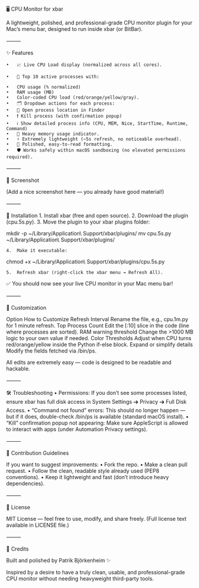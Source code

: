🖥️ CPU Monitor for xbar

A lightweight, polished, and professional-grade CPU monitor plugin for your Mac’s menu bar, designed to run inside xbar (or BitBar).

⸻

✨ Features

	•	📈 Live CPU Load display (normalized across all cores).
 
	•	🧠 Top 10 active processes with:
 
	•	CPU usage (% normalized)
	•	RAM usage (MB)
	•	Color-coded CPU load (red/orange/yellow/gray).
	•	🗂️ Dropdown actions for each process:
	•	📁 Open process location in Finder
	•	❗ Kill process (with confirmation popup)
	•	ℹ️ Show detailed process info (CPU, MEM, Nice, StartTime, Runtime, Command)
	•	🐘 Heavy memory usage indicator.
	•	⚡ Extremely lightweight (~5s refresh, no noticeable overhead).
	•	🎨 Polished, easy-to-read formatting.
	•	🛡️ Works safely within macOS sandboxing (no elevated permissions required).

⸻

📸 Screenshot

(Add a nice screenshot here — you already have good material!)

⸻

🚀 Installation
	1.	Install xbar (free and open source).
	2.	Download the plugin (cpu.5s.py).
	3.	Move the plugin to your xbar plugins folder:

mkdir -p ~/Library/Application\ Support/xbar/plugins/
mv cpu.5s.py ~/Library/Application\ Support/xbar/plugins/


	4.	Make it executable:

chmod +x ~/Library/Application\ Support/xbar/plugins/cpu.5s.py


	5.	Refresh xbar (right-click the xbar menu ➔ Refresh All).

✅ You should now see your live CPU monitor in your Mac menu bar!

⸻

🔧 Customization

Option	How to Customize
Refresh Interval	Rename the file, e.g., cpu.1m.py for 1 minute refresh.
Top Process Count	Edit the [:10] slice in the code (line where processes are sorted).
RAM warning threshold	Change the >1000 MB logic to your own value if needed.
Color Thresholds	Adjust when CPU turns red/orange/yellow inside the Python if-else block.
Expand or simplify details	Modify the fields fetched via /bin/ps.

All edits are extremely easy — code is designed to be readable and hackable.

⸻

🛠 Troubleshooting
	•	Permissions:
If you don’t see some processes listed, ensure xbar has full disk access in System Settings ➔ Privacy ➔ Full Disk Access.
	•	“Command not found” errors:
This should no longer happen — but if it does, double-check /bin/ps is available (standard macOS install).
	•	“Kill” confirmation popup not appearing:
Make sure AppleScript is allowed to interact with apps (under Automation Privacy settings).

⸻

🤝 Contribution Guidelines

If you want to suggest improvements:
	•	Fork the repo.
	•	Make a clean pull request.
	•	Follow the clean, readable style already used (PEP8 conventions).
	•	Keep it lightweight and fast (don’t introduce heavy dependencies).

⸻

📄 License

MIT License — feel free to use, modify, and share freely.
(Full license text available in LICENSE file.)

⸻

🙏 Credits

Built and polished by Patrik Björkenheim ✨

Inspired by a desire to have a truly clean, usable, and professional-grade CPU monitor
without needing heavyweight third-party tools.




